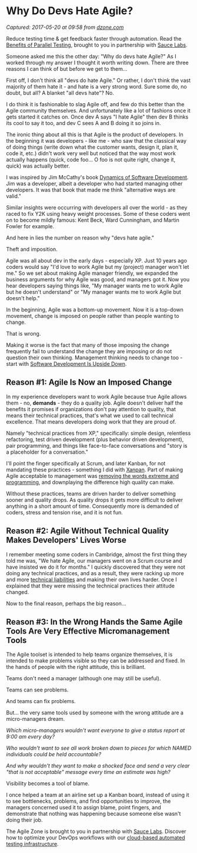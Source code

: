 # Why Do Devs Hate Agile?

_Captured: 2017-05-20 at 09:58 from [dzone.com](https://dzone.com/articles/why-do-devs-hate-agile?edition=299091&utm_source=Daily%20Digest&utm_medium=email&utm_campaign=dd%202017-05-19)_

Reduce testing time & get feedback faster through automation. Read the [Benefits of Parallel Testing](https://dzone.com/go?i=124039&u=http%3A%2F%2Finfo.saucelabs.com%2Fpaper-benefits-of-parallel-testing.html%3Futm_campaign%3Dparalleltestingwp%26utm_medium%3Dtextlink%26utm_source%3Ddzone-agile), brought to you in partnership with [Sauce Labs](https://dzone.com/go?i=124039&u=http%3A%2F%2Finfo.saucelabs.com%2Fpaper-benefits-of-parallel-testing.html%3Futm_campaign%3Dparalleltestingwp%26utm_medium%3Dtextlink%26utm_source%3Ddzone-agile).

Someone asked me this the other day: "Why do devs hate Agile?" As I worked through my answer I thought it worth writing down. There are three reasons I can think of but before we get to them…

First off, I don't think all "devs do hate Agile." Or rather, I don't think the vast majority of them hate it - and hate is a very strong word. Sure some do, no doubt, but all? A blanket "all devs hate"? No.

I do think it is fashionable to slag Agile off, and few do this better than the Agile community themselves. And unfortunately like a lot of fashions once it gets started it catches on. Once dev A says "I hate Agile" then dev B thinks its cool to say it too, and dev C sees A and B doing it so joins in.

The ironic thing about all this is that Agile is the product of developers. In the beginning it was developers - like me - who saw that the classical way of doing things (write down what the customer wants, design it, plan it, code it, etc.) didn't work very well but noticed that the way most work actually happens (quick, code foo… O foo is not quite right, change it, quick) was actually better.

I was inspired by Jim McCathy's book [Dynamics of Software Development](https://www.amazon.co.uk/Dynamics-Software-Development-Jim-McCarthy/dp/1556158238/ref=sr_1_1?ie=UTF8&qid=1494600162&sr=8-1&keywords=Dynamics+of+Software+Development). Jim was a developer, albeit a developer who had started managing other developers. It was that book that made me think "alternative ways are valid."

Similar insights were occurring with developers all over the world - as they raced to fix Y2K using heavy weight processes. Some of these coders went on to become mildly famous: Kent Beck, Ward Cunningham, and Martin Fowler for example.

And here in lies the number on reason why "devs hate agile."

Theft and imposition.

Agile was all about dev in the early days - especially XP. Just 10 years ago coders would say "I'd love to work Agile but my (project) manager won't let me." So we set about making Agile manager friendly, we expanded the business arguments for why Agile was good, and managers got it. Now you hear developers saying things like, "My manager wants me to work Agile but he doesn't understand" or "My manager wants me to work Agile but doesn't help."

In the beginning, Agile was a bottom-up movement. Now it is a top-down movement, change is imposed on people rather than people wanting to change.

That is wrong.

Making it worse is the fact that many of those imposing the change frequently fail to understand the change they are imposing or do not question their own thinking. Management thinking needs to change too - start with [Software Development Is Upside Down](https://www.slideshare.net/allankellynet/software-development-is-upside-down).

## **Reason #1: Agile Is Now an Imposed Change**

In my experience developers want to work Agile because true Agile allows them - no, **demands** \- they do a quality job. Agile doesn't deliver half the benefits it promises if organizations don't pay attention to quality, that means their technical practices, that's what we used to call technical excellence. That means developers doing work that they are proud of.

Namely "technical practices from XP," specifically: simple design, relentless refactoring, test driven development (plus behavior driven development), pair programming, and things like face-to-face conversations and "story is a placeholder for a conversation."

I'll point the finger specifically at Scrum, and later Kanban, for not mandating these practices - something I did with [Xanpan](https://leanpub.com/xanpan). Part of making Agile acceptable to management was [removing the words extreme and programming](http://allankelly.blogspot.co.uk/2011/01/scrum-has-3-advantages-over-xp-but-xp.html), and downplaying the difference high quality can make.

Without these practices, teams are driven harder to deliver something sooner and quality drops. As quality drops it gets more difficult to deliver anything in a short amount of time. Consequently more is demanded of coders, stress and tension rise, and it is not fun.

## **Reason #2: Agile Without Technical Quality Makes Developers' Lives Worse**

I remember meeting some coders in Cambridge, almost the first thing they told me was, "We hate Agile, our managers went on a Scrum course and have insisted we do it for months." I quickly discovered that they were not doing any technical practices, and as a result, they were racking up more and more [technical liabilities](http://allankelly.blogspot.co.uk/2016/12/technical-liabilities-not-technical-debt.html) and making their own lives harder. Once I explained that they were missing the technical practices their attitude changed.

Now to the final reason, perhaps the big reason…

## **Reason #3: In the Wrong Hands the Same Agile Tools Are Very Effective Micromanagement Tools**

The Agile toolset is intended to help teams organize themselves, it is intended to make problems visible so they can be addressed and fixed. In the hands of people with the right attitude, this is brilliant.

Teams don't need a manager (although one may still be useful).

Teams can see problems.

And teams can fix problems.

But… the very same tools used by someone with the wrong attitude are a micro-managers dream.

_Which micro-managers wouldn't want everyone to give a status report at 9:00 am every day?_

_Who wouldn't want to see all work broken down to pieces for which NAMED individuals could be held accountable?_

_And why wouldn't they want to make a shocked face and send a very clear "that is not acceptable" message every time an estimate was high?_

Visibility becomes a tool of blame.

I once helped a team at an airline set up a Kanban board, instead of using it to see bottlenecks, problems, and find opportunities to improve, the managers concerned used it to assign blame, point fingers, and demonstrate that nothing was happening because someone else wasn't doing their job.

The Agile Zone is brought to you in partnership with [Sauce Labs](https://dzone.com/go?i=121022&u=http%3A%2F%2Finfo.saucelabs.com%2FHow-to-Get-the-Most-out-of-CICD-Workflow.html%3Futm_campaign%3Ddevops%2Bwp%26utm_medium%3Dtextlink%26utm_source%3Ddzone-agile). Discover how to optimize your DevOps workflows with our [cloud-based automated testing infrastructure](https://dzone.com/go?i=121022&u=http%3A%2F%2Finfo.saucelabs.com%2FHow-to-Get-the-Most-out-of-CICD-Workflow.html%3Futm_campaign%3Ddevops%2Bwp%26utm_medium%3Dtextlink%26utm_source%3Ddzone-agile).
